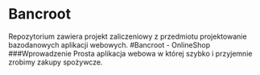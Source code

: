 # Bancroot
Repozytorium zawiera projekt zaliczeniowy z przedmiotu projektowanie bazodanowych aplikacji webowych. 
#Bancroot - OnlineShop
###Wprowadzenie
Prosta aplikacja webowa w której szybko i przyjemnie zrobimy zakupy spożywcze. 
